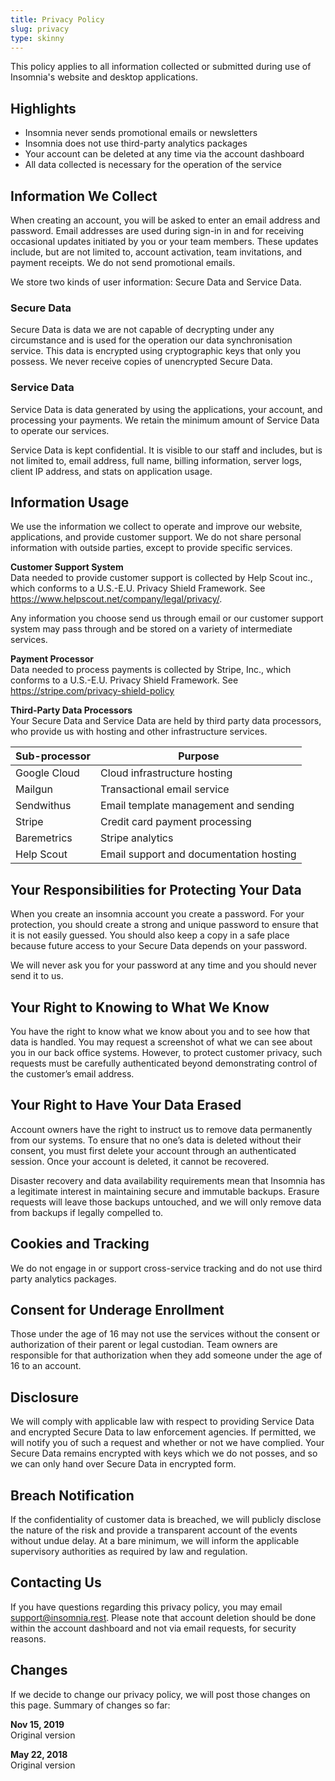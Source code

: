 ```yaml
---
title: Privacy Policy
slug: privacy
type: skinny
---
```


This policy applies to all information collected or submitted during use of Insomnia's website and desktop 
applications.

## Highlights

- Insomnia never sends promotional emails or newsletters
- Insomnia does not use third-party analytics packages
- Your account can be deleted at any time via the account dashboard
- All data collected is necessary for the operation of the service

## Information We Collect

When creating an account, you will be asked to enter an email address and password. Email addresses 
are used during sign-in in and for receiving occasional updates initiated by you or your team members.
These updates include, but are not limited to, account activation, team invitations, and payment receipts. We 
do not send promotional emails.

We store two kinds of user information: Secure Data and Service Data.

### Secure Data

Secure Data is data we are not capable of decrypting under any circumstance and is used for the operation
our data synchronisation service. This data is encrypted using cryptographic keys that only you possess. 
We never receive copies of unencrypted Secure Data.

### Service Data

Service Data is data generated by using the applications, your account, and processing your payments. We retain 
the minimum amount of Service Data to operate our services.

Service Data is kept confidential. It is visible to our staff and includes, but is not 
limited to, email address, full name, billing information, server logs, client IP address, and stats on application 
usage.

## Information Usage

We use the information we collect to operate and improve our website, applications, and provide customer support.
We do not share personal information with outside parties, except to provide specific services.

**Customer Support System**<br>
Data needed to provide customer support is collected by Help Scout inc., which conforms to a 
U.S.-E.U. Privacy Shield Framework. See https://www.helpscout.net/company/legal/privacy/. 

Any information you choose send us through email or our customer support system may pass through and be 
stored on a variety of intermediate services. 

**Payment Processor**<br>
Data needed to process payments is collected by Stripe, Inc., which conforms to a 
U.S.-E.U. Privacy Shield Framework. See https://stripe.com/privacy-shield-policy

**Third-Party Data Processors**<br>
Your Secure Data and Service Data are held by third party data processors, who provide us with hosting and other 
infrastructure services. 

| Sub-processor   | Purpose                                 |
| --------------- | --------------------------------------- |
| Google Cloud    | Cloud infrastructure hosting            |
| Mailgun         | Transactional email service             |
| Sendwithus      | Email template management and sending   |
| Stripe          | Credit card payment processing          |
| Baremetrics     | Stripe analytics                        |
| Help Scout      | Email support and documentation hosting |

## Your Responsibilities for Protecting Your Data

When you create an insomnia account you create a password. For your protection, you should create a strong and 
unique password to ensure that it is not easily guessed. You should also keep a copy in a safe place because
future access to your Secure Data depends on your password.

We will never ask you for your password at any time and you should never send it to us.

## Your Right to Knowing to What We Know

You have the right to know what we know about you and to see how that data is handled. You may request a screenshot 
of what we can see about you in our back office systems. However, to protect customer privacy, such requests must 
be carefully authenticated beyond demonstrating control of the customer’s email address.

## Your Right to Have Your Data Erased

Account owners have the right to instruct us to remove data permanently from our systems. To ensure that no 
one’s data is deleted without their consent, you must first delete your account through an authenticated session. 
Once your account is deleted, it cannot be recovered. 

Disaster recovery and data availability requirements mean that Insomnia has a legitimate interest in maintaining 
secure and immutable backups. Erasure requests will leave those backups untouched, and we will only remove data 
from backups if legally compelled to.

## Cookies and Tracking

We do not engage in or support cross-service tracking and do not use third party analytics packages.

## Consent for Underage Enrollment

Those under the age of 16 may not use the services without the consent or authorization of their parent or 
legal custodian. Team owners are responsible for that authorization when they add someone under the age of 
16 to an account.

## Disclosure

We will comply with applicable law with respect to providing Service Data and encrypted Secure Data to law 
enforcement agencies. If permitted, we will notify you of such a request and whether or not we have complied. 
Your Secure Data remains encrypted with keys which we do not posses, and so we can only hand over Secure Data 
in encrypted form.

## Breach Notification

If the confidentiality of customer data is breached, we will publicly disclose the nature of the risk and 
provide a transparent account of the events without undue delay. At a bare minimum, we will inform the 
applicable supervisory authorities as required by law and regulation.

## Contacting Us

If you have questions regarding this privacy policy, you may email 
[support@insomnia.rest](mailto:support@insomnia.rest). Please note that account deletion should be done within the 
account dashboard and not via email requests, for security reasons.

## Changes

If we decide to change our privacy policy, we will post those changes on this page. Summary of changes so far:

**Nov 15, 2019**<br>
Original version

**May 22, 2018**<br>
Original version


